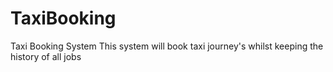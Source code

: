 TaxiBooking
===========

Taxi Booking System
This system will book taxi journey's whilst keeping the history of all jobs
